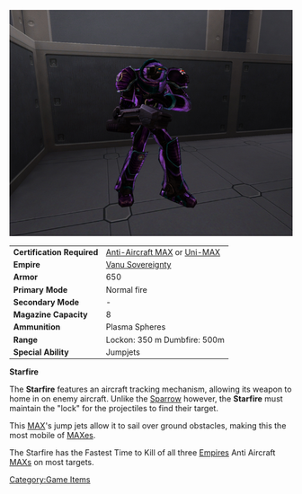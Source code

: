 ![`Starfire_MAX.jpg`](images/Starfire_MAX.jpg "Starfire_MAX.jpg")

|                            |                                                                                                                        |
| -------------------------- | ---------------------------------------------------------------------------------------------------------------------- |
| **Certification Required** | [Anti-Aircraft MAX](<Anti-Aircraft_MAX_(Certification)> "wikilink") or [Uni-MAX](<Uni-MAX_(Certification)> "wikilink") |
| **Empire**                 | [Vanu Sovereignty](Vanu_Sovereignty.md "wikilink")                                                                     |
| **Armor**                  | 650                                                                                                                    |
| **Primary Mode**           | Normal fire                                                                                                            |
| **Secondary Mode**         | \-                                                                                                                     |
| **Magazine Capacity**      | 8                                                                                                                      |
| **Ammunition**             | Plasma Spheres                                                                                                         |
| **Range**                  | Lockon: 350 m Dumbfire: 500m                                                                                           |
| **Special Ability**        | Jumpjets                                                                                                               |

**Starfire**

The **Starfire** features an aircraft tracking mechanism, allowing its
weapon to home in on enemy aircraft. Unlike the
[Sparrow](Sparrow.md "wikilink") however, the **Starfire** must maintain
the "lock" for the projectiles to find their target.

This [MAX](Mechanized_Armored_Exo-Suit.md "wikilink")'s jump jets allow it
to sail over ground obstacles, making this the most mobile of
[MAXes](MAX.md "wikilink").

The Starfire has the Fastest Time to Kill of all three
[Empires](Empire.md "wikilink") Anti Aircraft [MAXs](MAX.md "wikilink") on
most targets.

[Category:Game Items](Category:Game_Items.md "wikilink")
